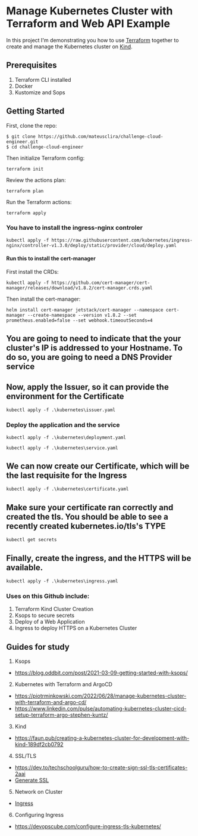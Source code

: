 # Manage Kubernetes Cluster with Terraform and Web API Example

In this project I'm demonstrating you how to use [Terraform](https://www.terraform.io/) together to create and manage the Kubernetes cluster on [Kind](https://kind.sigs.k8s.io/).

## Prerequisites
1. Terraform CLI installed
2. Docker
3. Kustomize and Sops

## Getting Started

First, clone the repo:
```shell
$ git clone https://github.com/mateusclira/challenge-cloud-engineer.git
$ cd challenge-cloud-engineer
```

Then initialize Terraform config: 
```shell
terraform init
```

Review the actions plan: 
```shell
terraform plan
```

Run the Terraform actions: 
```shell
terraform apply
```

### You have to install the ingress-nginx controler 
```shell 
kubectl apply -f https://raw.githubusercontent.com/kubernetes/ingress-nginx/controller-v1.3.0/deploy/static/provider/cloud/deploy.yaml
```

#### Run this to install the cert-manager

First install the CRDs:
```shell 
kubectl apply -f https://github.com/cert-manager/cert-manager/releases/download/v1.8.2/cert-manager.crds.yaml
```
Then install the cert-manager:
```shell 
helm install cert-manager jetstack/cert-manager --namespace cert-manager --create-namespace --version v1.8.2 --set prometheus.enabled=false --set webhook.timeoutSeconds=4
```

## You are going to need to indicate that the your cluster's IP is addressed to your Hostname. To do so, you are going to need a DNS Provider service


## Now, apply the Issuer, so it can provide the environment for the Certificate
```shell 
kubectl apply -f .\kubernetes\issuer.yaml 
```

### Deploy the application and the service
```shell 
kubectl apply -f .\kubernetes\deployment.yaml 
```
```shell 
kubectl apply -f .\kubernetes\service.yaml
```

## We can now create our Certificate, which will be the last requisite for the Ingress
```shell 
kubectl apply -f .\kubernetes\certificate.yaml
```

## Make sure your certificate ran correctly and created the tls. You should be able to see a recently created kubernetes.io/tls's TYPE
```shell 
kubectl get secrets
```

## Finally, create the ingress, and the HTTPS will be available.
```shell 
kubectl apply -f .\kubernetes\ingress.yaml
```

### Uses on this Github include:
1. Terraform Kind Cluster Creation
2. Ksops to secure secrets
3. Deploy of a Web Application
4. Ingress to deploy HTTPS on a Kubernetes Cluster


## Guides for study 

1. Ksops
- https://blog.oddbit.com/post/2021-03-09-getting-started-with-ksops/

2. Kubernetes with Terraform and ArgoCD
- https://piotrminkowski.com/2022/06/28/manage-kubernetes-cluster-with-terraform-and-argo-cd/
- https://www.linkedin.com/pulse/automating-kubernetes-cluster-cicd-setup-terraform-argo-stephen-kuntz/

3. Kind
- https://faun.pub/creating-a-kubernetes-cluster-for-development-with-kind-189df2cb0792

4. SSL/TLS
- https://dev.to/techschoolguru/how-to-create-sign-ssl-tls-certificates-2aai
- [Generate SSL](https://phoenixnap.com/kb/kubernetes-ssl-certificates)

5. Network on Cluster
- [Ingress](https://kubernetes.io/docs/concepts/services-networking/ingress/)

6. Configuring Ingress
- https://devopscube.com/configure-ingress-tls-kubernetes/

